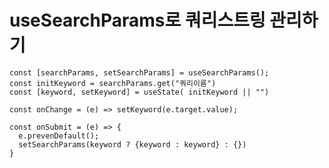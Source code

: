 # useSearchParams로 쿼리스트링 관리하기

    const [searchParams, setSearchParams] = useSearchParams();
    const initKeyword = searchParams.get("쿼리이름")
    const [keyword, setKeyword] = useState( initKeyword || "")

    const onChange = (e) => setKeyword(e.target.value);

    const onSubmit = (e) => {
      e.prevenDefault();
      setSearchParams(keyword ? {keyword : keyword} : {})
    }
